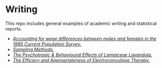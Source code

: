 Writing
=======

This repo includes general examples of academic writing and statistical reports.

-   [*Accounting for wage differences between males and females in the 1985 Current Population Survey.*](https://github.com/MartinCoomes/Writing/blob/master/WageDifferences1985Survey.md)
-   [*Sampling Methods.*](https://github.com/MartinCoomes/Writing/blob/master/SamplingMethods.md)
-   [*The Psychotropic & Behavioural Effects of Lamiaceae Lavandula.*](https://github.com/MartinCoomes/Writing/blob/master/PsychBehEffectLavandula.md)
-   [*The Efficacy and Appropriateness of Electroconvulsive Therapy.*](https://github.com/MartinCoomes/Writing/blob/master/EfficacyElectroconvulsiveTherapy.md)
